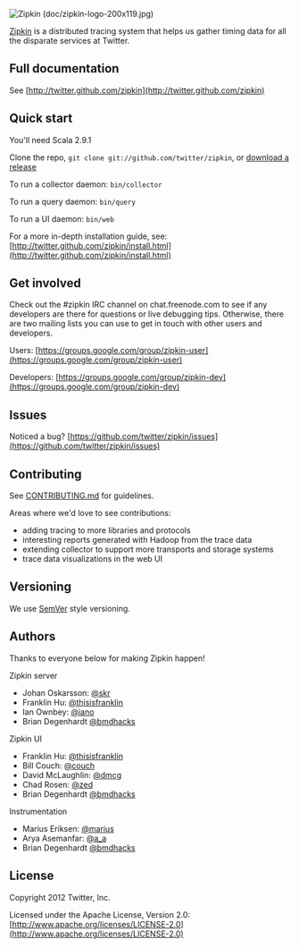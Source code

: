 ![Zipkin (doc/zipkin-logo-200x119.jpg)](https://github.com/twitter/zipkin/raw/master/doc/zipkin-logo-200x119.jpg)

[Zipkin](http://twitter.github.com/zipkin) is a distributed tracing system that helps us gather timing data for all the disparate services at Twitter.

## Full documentation
See [http://twitter.github.com/zipkin](http://twitter.github.com/zipkin)

## Quick start
You'll need Scala 2.9.1

Clone the repo, `git clone git://github.com/twitter/zipkin`, or [download a release](https://github.com/twitter/zipkin/downloads)

To run a collector daemon: `bin/collector`

To run a query daemon: `bin/query`

To run a UI daemon: `bin/web`

For a more in-depth installation guide, see: [http://twitter.github.com/zipkin/install.html](http://twitter.github.com/zipkin/install.html)

## Get involved

Check out the #zipkin IRC channel on chat.freenode.com to see if any
developers are there for questions or live debugging tips. Otherwise,
there are two mailing lists you can use to get in touch with other
users and developers.

Users: [https://groups.google.com/group/zipkin-user](https://groups.google.com/group/zipkin-user)

Developers: [https://groups.google.com/group/zipkin-dev](https://groups.google.com/group/zipkin-dev)

## Issues
Noticed a bug? [https://github.com/twitter/zipkin/issues](https://github.com/twitter/zipkin/issues)

## Contributing
See [CONTRIBUTING.md](https://github.com/twitter/zipkin/blob/master/CONTRIBUTING.md) for guidelines.

Areas where we'd love to see contributions: 

* adding tracing to more libraries and protocols
* interesting reports generated with Hadoop from the trace data
* extending collector to support more transports and storage systems
* trace data visualizations in the web UI

## Versioning
We use [SemVer](http://semver.org/) style versioning.

## Authors
Thanks to everyone below for making Zipkin happen!

Zipkin server

* Johan Oskarsson: [@skr](https://twitter.com/skr)
* Franklin Hu: [@thisisfranklin](https://twitter.com/thisisfranklin)
* Ian Ownbey: [@iano](https://twitter.com/iano)
* Brian Degenhardt [@bmdhacks](https://twitter.com/bmdhacks)

Zipkin UI

* Franklin Hu: [@thisisfranklin](https://twitter.com/thisisfranklin)
* Bill Couch: [@couch](https://twitter.com/couch)
* David McLaughlin: [@dmcg](https://twitter.com/dmcg)
* Chad Rosen: [@zed](https://twitter.com/zed)
* Brian Degenhardt [@bmdhacks](https://twitter.com/bmdhacks)

Instrumentation

* Marius Eriksen: [@marius](https://twitter.com/marius)
* Arya Asemanfar: [@a_a](https://twitter.com/a_a)
* Brian Degenhardt [@bmdhacks](https://twitter.com/bmdhacks)

## License
Copyright 2012 Twitter, Inc.

Licensed under the Apache License, Version 2.0: [http://www.apache.org/licenses/LICENSE-2.0](http://www.apache.org/licenses/LICENSE-2.0)

